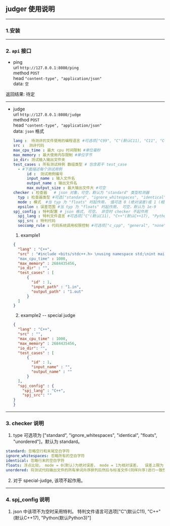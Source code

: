 ## judger 使用说明

***

### 1.安装

***

### 2. ```api``` 接口

+ ping  
  url ```http://127.0.0.1:8080/ping```  
  method ```POST```  
  head ```"content-type", "application/json"```  
  data: ```空```

返回结果: 待定
***

+ judge  
  url ```http://127.0.0.1:8080/judge```  
  method ```POST```  
  head ```"content-type", "application/json"```  
  data: ```json``` 格式
    ```yaml
  lang :  待测评的文件使用的编程语言 #可选项["C99", "C"(默认C11), "C11", "C++"(默认C++11), "C++11", "C++14", "C++17", Python2, Python3, Java]
  src :  测评代码 
  max_cpu_time : 最大 cpu 时间限制 #单位毫秒
  max_memory : 最大使用内存限制 #单位字节
  io_dir: 测试输入输出文件夹
  test_cases : 所有测试样例 数组类型 # 包含若干 test_case
      - #下面描述每个测试用例
          id :  测试用例编号
          input_name : 输入文件名 
          output_name : 输出文件名
          max_output_size : 最大输出文件大 #可空 
  checker : 检查器   # json 对象，可空，默认为 "standard" 类型检测器
      typ : 检查器类型 #可选["standard", "ignore_whitespaces", "identical", "floats", "unordered"]
      mode : 模式  #当 typ 为 "floats" 时起作用， 值可选 0 (绝对误差)或 1 (相对)，可空，默认为 0
      epsilon : 误差范围 #当 typ 为 "floats" 时起作用， 可空，默认为 1e-9
  spj_config : 特判配置 # json 格式, 可空。 非空时 checker 不起作用
      spj_lang : 特判文件语言 #可选项["C"(默认C11), "C++"(默认C++17), "Python(默认Python3)"]
      spj_src : 特判代码  
      seccomp_rule : 代码系统调用权限控制 #可选项["c_cpp", "general", "none"]。 建议为空, 由测评机根据语言决定
   ```
    1. example1
  ```json
  {
    "lang" : "C++",
    "src" : "#include <bits/stdc++.h> \nusing namespace std;\nint main() { \nint a, b; \ncin >> a >> b;\ncout << a + b << endl;\nreturn 0;}"
    "max_cpu_time" : 1000,
    "max_memory" : 2684435456,
    "io_dir" : "",
    "test_cases" : [
        {
          "id" : 1,
          "input_path" : "1.in",
          "output_path" : "1.out"
        }
    ]
  }
  ```
    2. example2 -- special judge
  ```json
  {
    "lang" : "C++",
    "src" : "",
    "max_cpu_time" : 1000,
    "max_memory" : 2684435456,
    "io_dir": "",
    "test_cases" : [
        {
          "id" : 1,
          "input_name" : "",
          "output_name" : ""
        }
    ],
    "spj_config" : {
      "spj_lang" : "C++",
      "spj_src": ""
  }
  }
   ```

***

### 3. checker 说明

1. type 可选项为 ["standard", "ignore_whitespaces",  "identical", "floats", "unordered"]，默认为 standard。

```yaml
standard: 忽略空行和末尾空白字符
ignore_whitespaces: 忽略所有的空白字符
identical: 忽略行末的空白字符
floats: 浮点比较， mode = 0(默认)为绝对误差， mode = 1为相对误差。  误差上限为 episilon(默认为1e-9)。 对于比较文件的数字部分会采用对应的误差，非数字部分会进行一致性比较。
unordered: 将测试代码输出文件的所有单词升序排列后然后与标准文件(同样升序)进行一致性比较。
```

2. 对于 special-judge, 该项不起作用。

***

### 4. spj_config 说明

1. json 中该项不为空时采用特判。 特判文件语言可选项["C"(默认C11), "C++"(默认C++17), "Python(默认Python3)"]